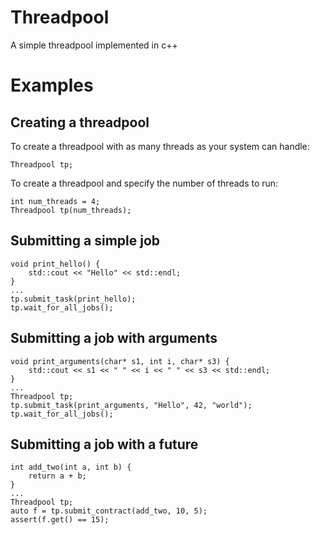 # Threadpool
A simple threadpool implemented in c++

# Examples

## Creating a threadpool

To create a threadpool with as many threads as your system can handle:

    Threadpool tp;

To create a threadpool and specify the number of threads to run:

    int num_threads = 4;
    Threadpool tp(num_threads);

## Submitting a simple job

    void print_hello() {
        std::cout << "Hello" << std::endl;
    }
    ...
    tp.submit_task(print_hello);
    tp.wait_for_all_jobs();

## Submitting a job with arguments

    void print_arguments(char* s1, int i, char* s3) {
        std::cout << s1 << " " << i << " " << s3 << std::endl;
    }
    ...
    Threadpool tp;
    tp.submit_task(print_arguments, "Hello", 42, "world");
    tp.wait_for_all_jobs();

## Submitting a job with a future

    int add_two(int a, int b) {
        return a + b;
    }
    ...
    Threadpool tp;
    auto f = tp.submit_contract(add_two, 10, 5);
    assert(f.get() == 15);
    
